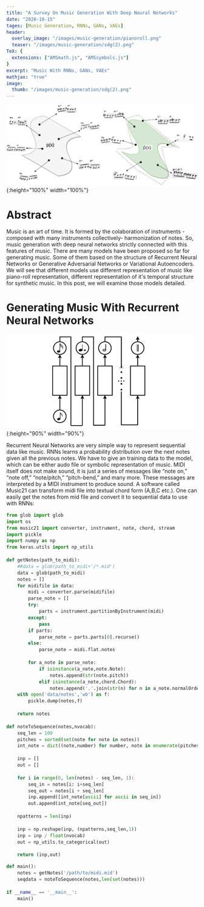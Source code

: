 ```yaml
---
title: "A Survey On Music Generation With Deep Neural Networks"
date: "2020-10-15"
tages: [Music Generation, RNNs, GANs, VAEs]
header:
  overlay_image: "/images/music-generation/pianoroll.png"
  teaser: "/images/music-generation/sdg(2).png"
TeX: {
  extensions: ["AMSmath.js", "AMSsymbols.js"]
}
excerpt: "Music With RNNs, GANs, VAEs"
mathjax: "true"
image:
  thumb: "/images/music-generation/sdg(2).png"
---
```


![test image size](/images/music-generation/sdg(2).png){:height="100%" width="100%"}

# Abstract 

Music is an art of time. It is formed by the colaboration of instruments -composed with many instruments collectively- harmonization of notes. So, music generation with deep neural networks strictly connected with this features of music. There are many models have been proposed so far for generating music. Some of them based on the structure of Recurrent Neural Networks or Generative Adversarial Networks or Variational Autoencoders. We will see that different models use different representation of music like piano-roll representation, different representation of it's temporal structure for synthetic music. In this post, we will examine those models detailed. 

# Generating Music With Recurrent Neural Networks

![test image size](/images/music-generation/rnn3.png){:height="90%" width="90%"}

Recurrent Neural Networks are very simple way to represent sequential data like music. RNNs learns a probability distribution over the next notes given all the previous notes. We have to give an training data to the model, which can be either audo file or symbolic representation of music. MIDI itself does not make sound, it is just a series of messages like “note on,” “note off,” “note/pitch,” “pitch-bend,” and many more. These messages are interpreted by a MIDI instrument to produce sound. A software called Music21 can transform midi file into textual chord form (A,B,C etc.). One can easily get the notes from mid file and convert it to sequential data to use with RNNs:

```python
from glob import glob
import os
from music21 import converter, instrument, note, chord, stream
import pickle
import numpy as np
from keras.utils import np_utils

def getNotes(path_to_midi):
    ##data = glob(path_to_midi+'/*.mid')
    data = glob(path_to_midi)
    notes = []
    for midifile in data:
        midi = converter.parse(midifile)
        parse_note = []
        try:
            parts = instrument.partitionByInstrument(midi)
        except:
            pass
        if parts:
            parse_note = parts.parts[0].recurse()
        else:
            parse_note = midi.flat.notes

        for a_note in parse_note:
            if isinstance(a_note,note.Note):
                notes.append(str(note.pitch))
            elif isinstance(a_note,chord.Chord):
                notes.append('.'.join(str(n) for n in a_note.normalOrder))
    with open('data/notes','wb') as f:
        pickle.dump(notes,f)

    return notes

def noteToSequence(notes,nvocab):
    seq_len = 100
    pitches = sorted(set(note for note in notes))
    int_note = dict((note,number) for number, note in enumerate(pitches))

    inp = []
    out = []

    for i in range(0, len(notes) - seq_len, 1):
        seq_in = notes[i: i+seq_len]
        seq_out = notes[i + seq_len]
        inp.append([int_note[ascii] for ascii in seq_in])
        out.append(int_note[seq_out])

    npatterns = len(inp)

    inp = np.reshape(inp, (npatterns,seq_len,1))
    inp = inp / float(nvocab)
    out = np_utils.to_categorical(out)

    return (inp,out)

```

```python
def main():
    notes = getNotes('/path/to/midi.mid')
    seqdata = noteToSequence(notes,len(set(notes)))

if __name__ == '__main__':
    main()
```



